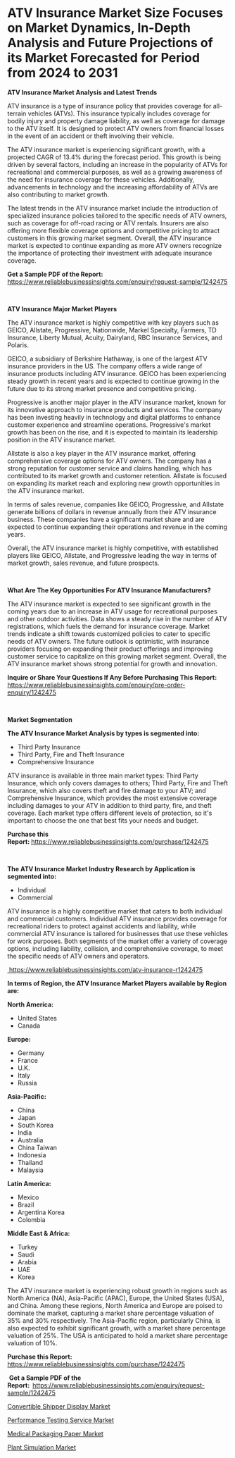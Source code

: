 <p><h1>ATV Insurance Market Size Focuses on Market Dynamics, In-Depth Analysis and Future Projections of its Market Forecasted for Period from 2024 to 2031</h1></p><p><strong>ATV Insurance Market Analysis and Latest Trends</strong></p>
<p><p>ATV insurance is a type of insurance policy that provides coverage for all-terrain vehicles (ATVs). This insurance typically includes coverage for bodily injury and property damage liability, as well as coverage for damage to the ATV itself. It is designed to protect ATV owners from financial losses in the event of an accident or theft involving their vehicle.</p><p>The ATV insurance market is experiencing significant growth, with a projected CAGR of 13.4% during the forecast period. This growth is being driven by several factors, including an increase in the popularity of ATVs for recreational and commercial purposes, as well as a growing awareness of the need for insurance coverage for these vehicles. Additionally, advancements in technology and the increasing affordability of ATVs are also contributing to market growth.</p><p>The latest trends in the ATV insurance market include the introduction of specialized insurance policies tailored to the specific needs of ATV owners, such as coverage for off-road racing or ATV rentals. Insurers are also offering more flexible coverage options and competitive pricing to attract customers in this growing market segment. Overall, the ATV insurance market is expected to continue expanding as more ATV owners recognize the importance of protecting their investment with adequate insurance coverage.</p></p>
<p><strong>Get a Sample PDF of the Report:&nbsp;</strong> <a href="https://www.reliablebusinessinsights.com/enquiry/request-sample/1242475">https://www.reliablebusinessinsights.com/enquiry/request-sample/1242475</a></p>
<p>&nbsp;</p>
<p><strong>ATV Insurance Major Market Players</strong></p>
<p><p>The ATV insurance market is highly competitive with key players such as GEICO, Allstate, Progressive, Nationwide, Markel Specialty, Farmers, TD Insurance, Liberty Mutual, Acuity, Dairyland, RBC Insurance Services, and Polaris. </p><p>GEICO, a subsidiary of Berkshire Hathaway, is one of the largest ATV insurance providers in the US. The company offers a wide range of insurance products including ATV insurance. GEICO has been experiencing steady growth in recent years and is expected to continue growing in the future due to its strong market presence and competitive pricing.</p><p>Progressive is another major player in the ATV insurance market, known for its innovative approach to insurance products and services. The company has been investing heavily in technology and digital platforms to enhance customer experience and streamline operations. Progressive's market growth has been on the rise, and it is expected to maintain its leadership position in the ATV insurance market.</p><p>Allstate is also a key player in the ATV insurance market, offering comprehensive coverage options for ATV owners. The company has a strong reputation for customer service and claims handling, which has contributed to its market growth and customer retention. Allstate is focused on expanding its market reach and exploring new growth opportunities in the ATV insurance market.</p><p>In terms of sales revenue, companies like GEICO, Progressive, and Allstate generate billions of dollars in revenue annually from their ATV insurance business. These companies have a significant market share and are expected to continue expanding their operations and revenue in the coming years.</p><p>Overall, the ATV insurance market is highly competitive, with established players like GEICO, Allstate, and Progressive leading the way in terms of market growth, sales revenue, and future prospects.</p></p>
<p>&nbsp;</p>
<p><strong>What Are The Key Opportunities For ATV Insurance Manufacturers?</strong></p>
<p><p>The ATV insurance market is expected to see significant growth in the coming years due to an increase in ATV usage for recreational purposes and other outdoor activities. Data shows a steady rise in the number of ATV registrations, which fuels the demand for insurance coverage. Market trends indicate a shift towards customized policies to cater to specific needs of ATV owners. The future outlook is optimistic, with insurance providers focusing on expanding their product offerings and improving customer service to capitalize on this growing market segment. Overall, the ATV insurance market shows strong potential for growth and innovation.</p></p>
<p><strong>Inquire or Share Your Questions If Any Before Purchasing This Report:</strong> <a href="https://www.reliablebusinessinsights.com/enquiry/pre-order-enquiry/1242475">https://www.reliablebusinessinsights.com/enquiry/pre-order-enquiry/1242475</a></p>
<p>&nbsp;</p>
<p><strong>Market Segmentation</strong></p>
<p><strong>The ATV Insurance Market Analysis by types is segmented into:</strong></p>
<p><ul><li>Third Party Insurance</li><li>Third Party, Fire and Theft Insurance</li><li>Comprehensive Insurance</li></ul></p>
<p><p>ATV insurance is available in three main market types: Third Party Insurance, which only covers damages to others; Third Party, Fire and Theft Insurance, which also covers theft and fire damage to your ATV; and Comprehensive Insurance, which provides the most extensive coverage including damages to your ATV in addition to third party, fire, and theft coverage. Each market type offers different levels of protection, so it's important to choose the one that best fits your needs and budget.</p></p>
<p><strong>Purchase this Report:&nbsp;</strong><a href="https://www.reliablebusinessinsights.com/purchase/1242475">https://www.reliablebusinessinsights.com/purchase/1242475</a></p>
<p>&nbsp;</p>
<p><strong>The ATV Insurance Market Industry Research by Application is segmented into:</strong></p>
<p><ul><li>Individual</li><li>Commercial</li></ul></p>
<p><p>ATV insurance is a highly competitive market that caters to both individual and commercial customers. Individual ATV insurance provides coverage for recreational riders to protect against accidents and liability, while commercial ATV insurance is tailored for businesses that use these vehicles for work purposes. Both segments of the market offer a variety of coverage options, including liability, collision, and comprehensive coverage, to meet the specific needs of ATV owners and operators.</p></p>
<p><a href="https://www.reliablebusinessinsights.com/atv-insurance-r1242475">&nbsp;https://www.reliablebusinessinsights.com/atv-insurance-r1242475</a></p>
<p><strong>In terms of Region, the ATV Insurance Market Players available by Region are:</strong></p>
<p>
    <p> <strong> North America: </strong>
        <ul>
            <li>United States</li>
            <li>Canada</li>
        </ul>
        </p> 
    <p> <strong> Europe: </strong>
        <ul>
            <li>Germany</li>
            <li>France</li>
            <li>U.K.</li>
            <li>Italy</li>
            <li>Russia</li>
        </ul>
        </p> 
    <p> <strong> Asia-Pacific: </strong>
        <ul>
            <li>China</li>
            <li>Japan</li>
            <li>South Korea</li>
            <li>India</li>
            <li>Australia</li>
            <li>China Taiwan</li>
            <li>Indonesia</li>
            <li>Thailand</li>
            <li>Malaysia</li>
        </ul>
        </p> 
    <p> <strong> Latin America: </strong>
        <ul>
            <li>Mexico</li>
            <li>Brazil</li>
            <li>Argentina Korea</li>
            <li>Colombia</li>
        </ul>
        </p> 
    <p> <strong> Middle East & Africa: </strong>
        <ul>
            <li>Turkey</li>
            <li>Saudi</li>
            <li>Arabia</li>
            <li>UAE</li>
            <li>Korea</li>
        </ul>
    </p>
    </p>
<p><p>The ATV insurance market is experiencing robust growth in regions such as North America (NA), Asia-Pacific (APAC), Europe, the United States (USA), and China. Among these regions, North America and Europe are poised to dominate the market, capturing a market share percentage valuation of 35% and 30% respectively. The Asia-Pacific region, particularly China, is also expected to exhibit significant growth, with a market share percentage valuation of 25%. The USA is anticipated to hold a market share percentage valuation of 10%.</p></p>
<p><strong>Purchase this Report: </strong><a href="https://www.reliablebusinessinsights.com/purchase/1242475">https://www.reliablebusinessinsights.com/purchase/1242475</a></p>
<p>&nbsp;<strong>Get a Sample PDF of the Report:&nbsp;&nbsp;</strong><a href="https://www.reliablebusinessinsights.com/enquiry/request-sample/1242475">https://www.reliablebusinessinsights.com/enquiry/request-sample/1242475</a></p>
<p><strong></strong></p>
<p><p><a href="https://www.linkedin.com/pulse/deep-dive-convertible-shipper-display-market-itstrends-segmentation-4nejf">Convertible Shipper Display Market</a></p><p><a href="https://github.com/drzsklfn31/Market-Research-Report-List-1/blob/main/performance-testing-service-market.md">Performance Testing Service Market</a></p><p><a href="https://www.linkedin.com/pulse/insights-medical-packaging-paper-market-players-size-geographical-sirfc">Medical Packaging Paper Market</a></p><p><a href="https://github.com/bmorecock/Market-Research-Report-List-4/blob/main/plant-simulation-market.md">Plant Simulation Market</a></p></p>